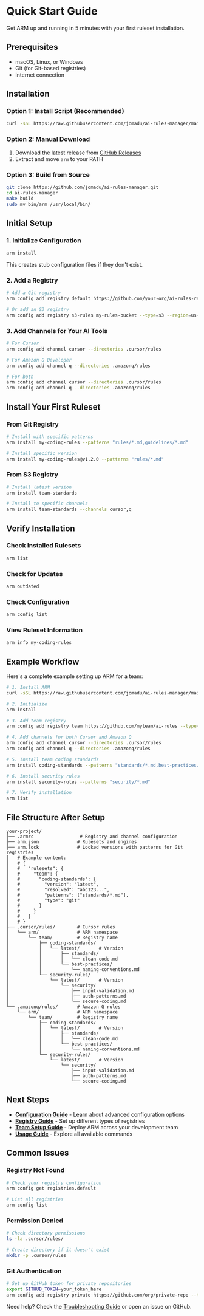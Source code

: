 # Quick Start Guide

Get ARM up and running in 5 minutes with your first ruleset installation.

## Prerequisites

- macOS, Linux, or Windows
- Git (for Git-based registries)
- Internet connection

## Installation

### Option 1: Install Script (Recommended)
```bash
curl -sSL https://raw.githubusercontent.com/jomadu/ai-rules-manager/main/scripts/install.sh | bash
```

### Option 2: Manual Download
1. Download the latest release from [GitHub Releases](https://github.com/jomadu/ai-rules-manager/releases)
2. Extract and move `arm` to your PATH

### Option 3: Build from Source
```bash
git clone https://github.com/jomadu/ai-rules-manager.git
cd ai-rules-manager
make build
sudo mv bin/arm /usr/local/bin/
```

## Initial Setup

### 1. Initialize Configuration
```bash
arm install
```
This creates stub configuration files if they don't exist.

### 2. Add a Registry
```bash
# Add a Git registry
arm config add registry default https://github.com/your-org/ai-rules-registry --type=git

# Or add an S3 registry
arm config add registry s3-rules my-rules-bucket --type=s3 --region=us-east-1
```

### 3. Add Channels for Your AI Tools
```bash
# For Cursor
arm config add channel cursor --directories .cursor/rules

# For Amazon Q Developer
arm config add channel q --directories .amazonq/rules

# For both
arm config add channel cursor --directories .cursor/rules
arm config add channel q --directories .amazonq/rules
```

## Install Your First Ruleset

### From Git Registry
```bash
# Install with specific patterns
arm install my-coding-rules --patterns "rules/*.md,guidelines/*.md"

# Install specific version
arm install my-coding-rules@v1.2.0 --patterns "rules/*.md"
```

### From S3 Registry
```bash
# Install latest version
arm install team-standards

# Install to specific channels
arm install team-standards --channels cursor,q
```

## Verify Installation

### Check Installed Rulesets
```bash
arm list
```

### Check for Updates
```bash
arm outdated
```

### Check Configuration
```bash
arm config list
```

### View Ruleset Information
```bash
arm info my-coding-rules
```

## Example Workflow

Here's a complete example setting up ARM for a team:

```bash
# 1. Install ARM
curl -sSL https://raw.githubusercontent.com/jomadu/ai-rules-manager/main/scripts/install.sh | bash

# 2. Initialize
arm install

# 3. Add team registry
arm config add registry team https://github.com/myteam/ai-rules --type=git

# 4. Add channels for both Cursor and Amazon Q
arm config add channel cursor --directories .cursor/rules
arm config add channel q --directories .amazonq/rules

# 5. Install team coding standards
arm install coding-standards --patterns "standards/*.md,best-practices/*.md"

# 6. Install security rules
arm install security-rules --patterns "security/*.md"

# 7. Verify installation
arm list
```

## File Structure After Setup

```
your-project/
├── .armrc                 # Registry and channel configuration
├── arm.json              # Rulesets and engines
├── arm.lock              # Locked versions with patterns for Git registries
│   # Example content:
│   # {
│   #   "rulesets": {
│   #     "team": {
│   #       "coding-standards": {
│   #         "version": "latest",
│   #         "resolved": "abc123...",
│   #         "patterns": ["standards/*.md"],
│   #         "type": "git"
│   #       }
│   #     }
│   #   }
│   # }
├── .cursor/rules/        # Cursor rules
│   └── arm/              # ARM namespace
│       └── team/         # Registry name
│           ├── coding-standards/
│           │   └── latest/       # Version
│           │       ├── standards/
│           │       │   └── clean-code.md
│           │       └── best-practices/
│           │           └── naming-conventions.md
│           └── security-rules/
│               └── latest/       # Version
│                   └── security/
│                       ├── input-validation.md
│                       ├── auth-patterns.md
│                       └── secure-coding.md
└── .amazonq/rules/       # Amazon Q rules
    └── arm/              # ARM namespace
        └── team/         # Registry name
            ├── coding-standards/
            │   └── latest/       # Version
            │       ├── standards/
            │       │   └── clean-code.md
            │       └── best-practices/
            │           └── naming-conventions.md
            └── security-rules/
                └── latest/       # Version
                    └── security/
                        ├── input-validation.md
                        ├── auth-patterns.md
                        └── secure-coding.md
```

## Next Steps

- **[Configuration Guide](configuration.md)** - Learn about advanced configuration options
- **[Registry Guide](registries.md)** - Set up different types of registries
- **[Team Setup Guide](team-setup.md)** - Deploy ARM across your development team
- **[Usage Guide](usage.md)** - Explore all available commands

## Common Issues

### Registry Not Found
```bash
# Check your registry configuration
arm config get registries.default

# List all registries
arm config list
```

### Permission Denied
```bash
# Check directory permissions
ls -la .cursor/rules/

# Create directory if it doesn't exist
mkdir -p .cursor/rules
```

### Git Authentication
```bash
# Set up GitHub token for private repositories
export GITHUB_TOKEN=your_token_here
arm config add registry private https://github.com/org/private-repo --type=git --authToken=$GITHUB_TOKEN
```

Need help? Check the [Troubleshooting Guide](troubleshooting.md) or open an issue on GitHub.
